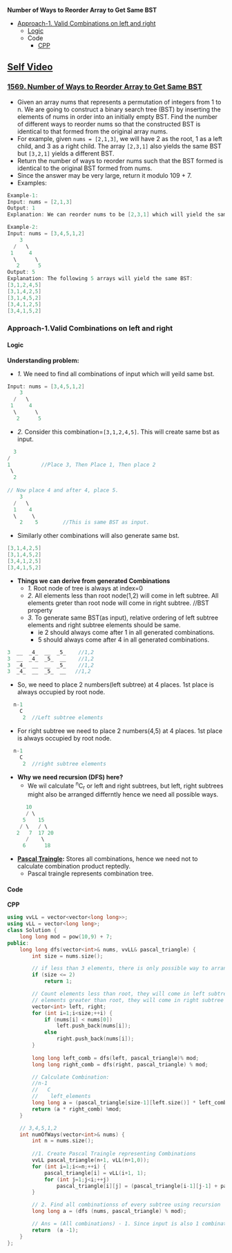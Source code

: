 **Number of Ways to Reorder Array to Get Same BST**
- [Approach-1. Valid Combinations on left and right](#a1)
  - [Logic](#l)
  - Code
    - [CPP](#cpp)

## [Self Video](https://youtu.be/5jhZ5msqziM)

### [1569. Number of Ways to Reorder Array to Get Same BST](https://leetcode.com/problems/number-of-ways-to-reorder-array-to-get-same-bst/description/)
- Given an array nums that represents a permutation of integers from 1 to n. We are going to construct a binary search tree (BST) by inserting the elements of nums in order into an initially empty BST. Find the number of different ways to reorder nums so that the constructed BST is identical to that formed from the original array nums.
- For example, given `nums = [2,1,3]`, we will have 2 as the root, 1 as a left child, and 3 as a right child. The array `[2,3,1]` also yields the same BST but `[3,2,1]` yields a different BST.
- Return the number of ways to reorder nums such that the BST formed is identical to the original BST formed from nums.
- Since the answer may be very large, return it modulo 109 + 7.
- Examples:
```c
Example-1:
Input: nums = [2,1,3]
Output: 1
Explanation: We can reorder nums to be [2,3,1] which will yield the same BST. There are no other ways to reorder nums which will yield the same BST.

Example-2:
Input: nums = [3,4,5,1,2]
    3
  /   \
 1     4     
  \      \
   2      5
Output: 5
Explanation: The following 5 arrays will yield the same BST: 
[3,1,2,4,5]
[3,1,4,2,5]
[3,1,4,5,2]
[3,4,1,2,5]
[3,4,1,5,2]
```

<a name=a1></a>
### Approach-1.Valid Combinations on left and right
#### Logic
**Understanding problem:**
- _1._ We need to find all combinations of input which will yeild same bst.
```c
Input: nums = [3,4,5,1,2]
    3
  /   \
 1     4     
  \      \
   2      5
```
- _2._  Consider this combination=`[3,1,2,4,5]`. This will create same bst as input.
```c
  3
/    
1          //Place 3, Then Place 1, Then place 2
 \
  2
    
// Now place 4 and after 4, place 5.
    3
  /   \
  1    4   
  \     \
    2    5        //This is same BST as input.
```
- Similarly other combinations will also generate same bst.
```c
[3,1,4,2,5]
[3,1,4,5,2]
[3,4,1,2,5]
[3,4,1,5,2]
```
- **Things we can derive from generated Combinations**
  - _1._ Root node of tree is always at index=0
  - _2._ All elements less than root node(1,2) will come in left subtree. All elements greter than root node will come in right subtree.  //BST property
  - _3._ To generate same BST(as input), relative ordering of left subtree elements and right subtree elements should be same.
    - ie 2 should always come after 1 in all generated combinations.
    - 5 should always come after 4 in all generated combinations.
```c
3  __  _4_  __  _5_    //1,2
3  __  _4_  _5_  __    //1,2
3  _4_  __  __  _5_    //1,2
3  _4_  __  _5_  __   //1,2
```
- So, we need to place 2 numbers(left subtree) at 4 places. 1st place is always occupied by root node.
```c
  n-1
    C
     2  //Left subtree elements
```
- For right subtree we need to place 2 numbers(4,5) at 4 places. 1st place is always occupied by root node.
```c
  n-1
    C
     2  //right subtree elements
```
- **Why we need recursion (DFS) here?**
  - We wil calculate <sup>n</sup>C<sub>r</sub> or left and right subtrees, but left, right subtrees might also be arranged differntly hence we need all possible ways.
```c
      10
      / \
     5    15
    / \   / \
   2   7  17 20
      /    \
     6      18
```
- **[Pascal Traingle](DS_Questions/Questions/vectors_arrays/2d-grid/Pascal_Traingle.md):** Stores all combinations, hence we need not to calculate combination product reptedly.
  - Pascal traingle represents combination tree.

#### Code
<a name=cpp></a>
**CPP**
```cpp
using vvLL = vector<vector<long long>>;
using vLL = vector<long long>;
class Solution {
    long long mod = pow(10,9) + 7;
public:
    long long dfs(vector<int>& nums, vvLL& pascal_triangle) {
        int size = nums.size();

        // if less than 3 elements, there is only possible way to arrange elements.
        if (size <= 2)
            return 1;

        // Count elements less than root, they will come in left subtree
        // elements greater than root, they will come in right subtree
        vector<int> left, right;
        for (int i=1;i<size;++i) {
            if (nums[i] < nums[0])
                left.push_back(nums[i]);
            else
                right.push_back(nums[i]);
        }
        
        long long left_comb = dfs(left, pascal_triangle)% mod;
        long long right_comb = dfs(right, pascal_triangle) % mod;

        // Calculate Combination:
        //n-1
        //   C
        //    left_elements
        long long a = (pascal_triangle[size-1][left.size()] * left_comb) % mod;
        return (a * right_comb) %mod;
    }

    // 3,4,5,1,2
    int numOfWays(vector<int>& nums) {
        int n = nums.size();
        
        //1. Create Pascal Traingle representing Combinations
        vvLL pascal_triangle(n+1, vLL(n+1,0));
        for (int i=1;i<=n;++i) {
            pascal_triangle[i] = vLL(i+1, 1);
            for (int j=1;j<i;++j)
                pascal_triangle[i][j] = (pascal_triangle[i-1][j-1] + pascal_triangle[i-1][j]) % mod;
        }

        // 2. Find all combinationss of every subtree using recursion
        long long a = (dfs (nums, pascal_triangle) % mod);

        // Ans = (All combinations) - 1. Since input is also 1 combination which need not to be included.
        return  (a -1);
    }
};
```
